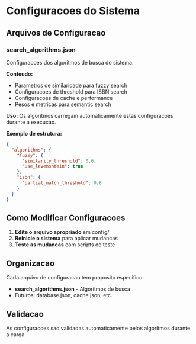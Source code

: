 # Configuracoes do Sistema

## Arquivos de Configuracao

### search_algorithms.json
Configuracoes dos algoritmos de busca do sistema.

**Conteudo:**
- Parametros de similaridade para fuzzy search
- Configuracoes de threshold para ISBN search  
- Configuracoes de cache e performance
- Pesos e metricas para semantic search

**Uso:**
Os algoritmos carregam automaticamente estas configuracoes durante a execucao.

**Exemplo de estrutura:**
```json
{
  "algorithms": {
    "fuzzy": {
      "similarity_threshold": 0.6,
      "use_levenshtein": true
    },
    "isbn": {
      "partial_match_threshold": 0.8
    }
  }
}
```

## Como Modificar Configuracoes

1. **Edite o arquivo apropriado** em config/
2. **Reinicie o sistema** para aplicar mudancas
3. **Teste as mudancas** com scripts de teste

## Organizacao

Cada arquivo de configuracao tem proposito especifico:
- **search_algorithms.json** - Algoritmos de busca
- Futuros: database.json, cache.json, etc.

## Validacao

As configuracoes sao validadas automaticamente pelos algoritmos durante a carga.